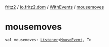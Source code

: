 [fritz2](../../index.md) / [io.fritz2.dom](../index.md) / [WithEvents](index.md) / [mousemoves](./mousemoves.md)

# mousemoves

`val mousemoves: `[`Listener`](../-listener/index.md)`<`[`MouseEvent`](https://kotlinlang.org/api/latest/jvm/stdlib/org.w3c.dom.events/-mouse-event/index.html)`, T>`